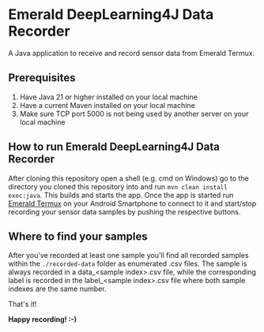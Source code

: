 # Emerald DeepLearning4J Data Recorder
A Java application to receive and record sensor data from Emerald Termux.

## Prerequisites
1. Have Java 21 or higher installed on your local machine
2. Have a current Maven installed on your local machine
3. Make sure TCP port 5000 is not being used by another server on your local machine

## How to run Emerald DeepLearning4J Data Recorder
After cloning this repository open a shell (e.g. cmd on Windows) go to the directory you cloned this repository into and run `mvn clean install exec:java`. This builds and starts the app. Once the app is started run [Emerald Termux](https://github.com/emerald-iot-ai/emerald-termux) on your Android Smartphone to connect to it and start/stop recording your sensor data samples by pushing the respective buttons.

## Where to find your samples
After you've recorded at least one sample you'll find all recorded samples within the `./recorded-data` folder as enumerated .csv files. The sample is always recorded in a data_&lt;sample index&gt;.csv file, while the corresponding label is recorded in the label_&lt;sample index&gt;.csv file where both sample indexes are the same number.

That's it!

**Happy recording! :-)**

